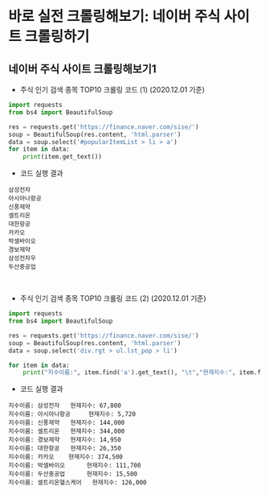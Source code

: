 # **바로 실전 크롤링해보기: 네이버 주식 사이트 크롤링하기**

## **네이버 주식 사이트 크롤링해보기1**

- 주식 인기 검색 종목 TOP10 크롤링 코드 (1) (2020.12.01 기준)
```python
import requests
from bs4 import BeautifulSoup

res = requests.get('https://finance.naver.com/sise/')
soup = BeautifulSoup(res.content, 'html.parser')
data = soup.select('#popularItemList > li > a')
for item in data:
    print(item.get_text())
```

- 코드 실행 결과
```
삼성전자
아시아나항공
신풍제약
셀트리온
대한항공
카카오
박셀바이오
경보제약
삼성전자우
두산중공업
```

<br>

- 주식 인기 검색 종목 TOP10 크롤링 코드 (2) (2020.12.01 기준)
```python
import requests
from bs4 import BeautifulSoup

res = requests.get('https://finance.naver.com/sise/')
soup = BeautifulSoup(res.content, 'html.parser')
data = soup.select('div.rgt > ul.lst_pop > li')

for item in data:
    print("지수이름:", item.find('a').get_text(), "\t","현재지수:", item.find('span').get_text())
```

- 코드 실행 결과
```
지수이름: 삼성전자 	 현재지수: 67,800
지수이름: 아시아나항공 	 현재지수: 5,720
지수이름: 신풍제약 	 현재지수: 144,000
지수이름: 셀트리온 	 현재지수: 344,000
지수이름: 경보제약 	 현재지수: 14,950
지수이름: 대한항공 	 현재지수: 26,350
지수이름: 카카오 	 현재지수: 374,500
지수이름: 박셀바이오 	 현재지수: 111,700
지수이름: 두산중공업 	 현재지수: 15,500
지수이름: 셀트리온헬스케어 	 현재지수: 126,000
```